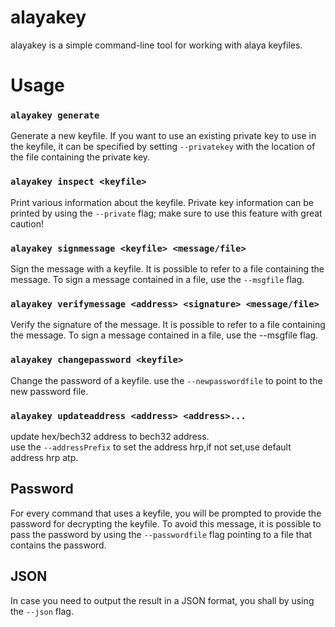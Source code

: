 alayakey
======

alayakey is a simple command-line tool for working with alaya keyfiles.


# Usage

### `alayakey generate`

Generate a new keyfile.
If you want to use an existing private key to use in the keyfile, it can be 
specified by setting `--privatekey` with the location of the file containing the 
private key.


### `alayakey inspect <keyfile>`

Print various information about the keyfile.
Private key information can be printed by using the `--private` flag;
make sure to use this feature with great caution!


### `alayakey signmessage <keyfile> <message/file>`

Sign the message with a keyfile.
It is possible to refer to a file containing the message.
To sign a message contained in a file, use the `--msgfile` flag.


### `alayakey verifymessage <address> <signature> <message/file>`

Verify the signature of the message.
It is possible to refer to a file containing the message.
To sign a message contained in a file, use the --msgfile flag.


### `alayakey changepassword <keyfile>`

Change the password of a keyfile.
use the `--newpasswordfile` to point to the new password file.

### `alayakey updateaddress <address> <address>...`

update hex/bech32 address to  bech32 address.  
use the `--addressPrefix` to  set the address hrp,if not set,use default address hrp atp.


## Password

For every command that uses a keyfile, you will be prompted to provide the 
password for decrypting the keyfile.  To avoid this message, it is possible
to pass the password by using the `--passwordfile` flag pointing to a file that
contains the password.

## JSON

In case you need to output the result in a JSON format, you shall by using the `--json` flag.
